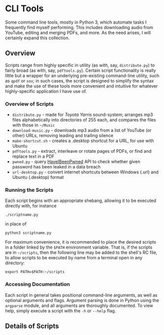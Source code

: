 # CLI Tools

Some command line tools, mostly in Python 3, which automate tasks I frequently find myself performing. This includes downloading audio from YouTube, editing and merging PDFs, and more. As the need arises, I will certainly expand this collection.

## Overview

Scripts range from highly specific in utility (as with, say, ```distribute.py```) to fairly broad (as with, say, ```pdftools.py```). Certain script functionality is really little but a wrapper for an underlying pre-existing command-line utility, such as ```qpdf``` or ```sox```; in such cases, the script is designed to simplify the syntax and make the use of these tools more convenient and intuitive for whatever highly-specific application I have use of.

### Overview of Scripts

* ```distribute.py``` - made for *Toyota Yarris* sound-system; arranges mp3 files alphabetically into directories of 255 each, and compares the files with those in ```~/Music```
* ```download-music.py``` - downloads mp3 audio from a list of YouTube (or other) URLs, removing leading and trailing silence
* ```make-shortcut.sh``` - creates a .desktop shortcut for a URL, for use with Ubuntu
* ```pdftools.py``` - extract, interleave or rotate pages of PDFs, or find and replace text in a PDF
* ```pwned.py``` - query [HaveIBeenPwned](https://haveibeenpwned.com/API/v2#SearchingPwnedPasswordsByRange) API to check whether given password has been leaked in a data breach
* ```url-desktop.py``` - convert internet shortcuts between Windows (.url) and Ubuntu (.desktop) format

### Running the Scripts

Each script begins with an appropriate shebang, allowing it to be executed directly with, for instance
```
./scriptname.py
```
in place of
```
python3 scriptname.py
```

For maximum convenience, it is recommended to place the desired scripts in a folder linked by the ```$PATH``` environment variable. That is, if the scripts are in ```~/scripts```, then the following line may be added to the shell's RC file, to allow scripts to be executed by name from a terminal open in any directory:
```
export PATH=$PATH:~/scripts
```

### Accessing Documentation

Each script in general takes positional command-line arguments, as well as optional arguments and flags. Argument parsing is done in Python using the ```argparse``` module, and all arguments are thoroughly documented. To view help, simply execute a script with the ```-h``` or ```--help``` flag.

## Details of Scripts
